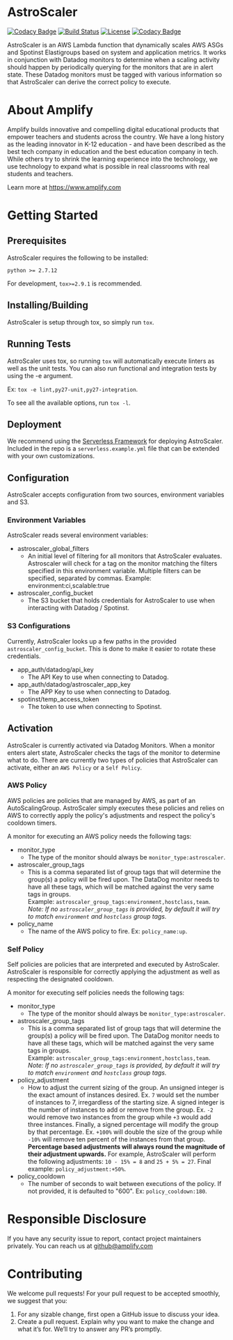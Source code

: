 # AstroScaler
[![Codacy Badge](https://api.codacy.com/project/badge/Grade/3f113e10586240a2877b7535f4bef560)](https://www.codacy.com/app/CFER/astroscaler?utm_source=github.com&amp;utm_medium=referral&amp;utm_content=amplify-education/astroscaler&amp;utm_campaign=Badge_Grade)
[![Build Status](https://travis-ci.org/amplify-education/astroscaler.svg?branch=master)](https://travis-ci.org/amplify-education/astroscaler)
[![License](https://img.shields.io/badge/license-MIT-blue.svg)](https://raw.githubusercontent.com/amplify-education/data_kennel/master/LICENSE)
[![Codacy Badge](https://api.codacy.com/project/badge/Coverage/3f113e10586240a2877b7535f4bef560)](https://www.codacy.com/app/CFER/astroscaler?utm_source=github.com&utm_medium=referral&utm_content=amplify-education/astroscaler&utm_campaign=Badge_Coverage)

AstroScaler is an AWS Lambda function that dynamically scales AWS ASGs and Spotinst Elastigroups based on system and application metrics. It works in conjunction with Datadog monitors to determine when a scaling activity should happen by periodically querying for the monitors that are in alert state. These Datadog monitors must be tagged with various information so that AstroScaler can derive the correct policy to execute.

# About Amplify
Amplify builds innovative and compelling digital educational products that empower teachers and students across the country. We have a long history as the leading innovator in K-12 education - and have been described as the best tech company in education and the best education company in tech. While others try to shrink the learning experience into the technology, we use technology to expand what is possible in real classrooms with real students and teachers.

Learn more at https://www.amplify.com

# Getting Started
## Prerequisites
AstroScaler requires the following to be installed:
```
python >= 2.7.12
```

For development, `tox>=2.9.1` is recommended.

## Installing/Building
AstroScaler is setup through tox, so simply run `tox`.

## Running Tests
AstroScaler uses tox, so running `tox` will automatically execute linters as well as the unit tests. You can also run functional and integration tests by using the -e argument.

Ex: `tox -e lint,py27-unit,py27-integration`.

To see all the available options, run `tox -l`.

## Deployment
We recommend using the [Serverless Framework](https://serverless.com/) for deploying AstroScaler. Included in the repo is a `serverless.example.yml` file that can be extended with your own customizations.

## Configuration
AstroScaler accepts configuration from two sources, environment variables and S3.

### Environment Variables
AstroScaler reads several environment variables:

* astroscaler_global_filters
    * An initial level of filtering for all monitors that AstroScaler evaluates. Astroscaler will check for a tag on the monitor matching the filters specified in this environment variable. Multiple filters can be specified, separated by commas. Example: environment:ci,scalable:true
* astroscaler_config_bucket
    * The S3 bucket that holds credentials for AstroScaler to use when interacting with Datadog / Spotinst.

### S3 Configurations
Currently, AstroScaler looks up a few paths in the provided `astroscaler_config_bucket`. This is done to make it easier to rotate these credentials.

* app_auth/datadog/api_key
    * The API Key to use when connecting to Datadog.
* app_auth/datadog/astroscaler_app_key
    * The APP Key to use when connecting to Datadog.
* spotinst/temp_access_token
    * The token to use when connecting to Spotinst.

## Activation
AstroScaler is currently activated via Datadog Monitors. When a monitor enters alert state, AstroScaler checks the tags of the monitor to determine what to do. There are currently two types of policies that AstroScaler can activate, either an `AWS Policy` or a `Self Policy`.

### AWS Policy
AWS policies are policies that are managed by AWS, as part of an AutoScalingGroup. AstroScaler simply executes these policies and relies on AWS to correctly apply the policy's adjustments and respect the policy's cooldown timers.

A monitor for executing an AWS policy needs the following tags:

* monitor_type
    * The type of the monitor should always be `monitor_type:astroscaler`.
* astroscaler\_group\_tags
    * This is a comma separated list of group tags that will determine the group(s) a policy will be fired upon. The DataDog monitor needs to have all these tags, which will be matched against the very same tags in groups.<br />
    Example: `astroscaler_group_tags:environment,hostclass,team`.<br />
    _Note: If no `astroscaler_group_tags` is provided, by default it will try to match  `environment` and `hostclass` group tags._
* policy_name
    * The name of the AWS policy to fire. Ex: `policy_name:up`.
    
### Self Policy
Self policies are policies that are interpreted and executed by AstroScaler. AstroScaler is responsible for correctly applying the adjustment as well as respecting the designated cooldown.

A monitor for executing self policies needs the following tags:

* monitor_type
    * The type of the monitor should always be `monitor_type:astroscaler`.
* astroscaler\_group\_tags
    * This is a comma separated list of group tags that will determine the group(s) a policy will be fired upon. The DataDog monitor needs to have all these tags, which will be matched against the very same tags in groups.<br />
    Example: `astroscaler_group_tags:environment,hostclass,team`.<br />
    _Note: If no `astroscaler_group_tags` is provided, by default it will try to match  `environment` and `hostclass` group tags._
* policy_adjustment
    * How to adjust the current sizing of the group. An unsigned integer is the exact amount of instances desired.
      Ex. `7` would set the number of instances to 7, irregardless of the starting size. A signed integer is the number of instances to add or remove from the group. Ex. `-2` would remove two instances from the group while `+3` would add three instances. Finally, a signed percentage will modify the group by that percentage. Ex. `+100%` will double the size of the group while `-10%` will remove ten percent of the instances from that group. **Percentage based adjustments will always round the magnitude of their adjustment upwards.** For example, AstroScaler will perform the following adjustments: `10 - 15% = 8` and `25 + 5% = 27`. Final example: `policy_adjustment:+50%`.
* policy_cooldown
    * The number of seconds to wait between executions of the policy. If not provided, it is defaulted to "600".
    Ex: `policy_cooldown:180`.

# Responsible Disclosure
If you have any security issue to report, contact project maintainers privately.
You can reach us at <github@amplify.com>

# Contributing
We welcome pull requests! For your pull request to be accepted smoothly, we suggest that you:
1. For any sizable change, first open a GitHub issue to discuss your idea.
2. Create a pull request.  Explain why you want to make the change and what it’s for.
We’ll try to answer any PR’s promptly.
